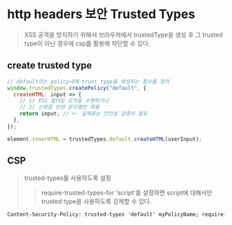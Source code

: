 # http headers 보안 Trusted Types

> XSS 공격을 방지하기 위해서 브라우저에서 trustedType을 생성 후 그 trusted type이 아닌 경우에 csp를 활용해 차단할 수 있다.

## create trusted type

```js
// default라는 policy내에 trust type을 생성하는 함수를 정의
window.trustedTypes.createPolicy("default", {
  createHTML: input => {
    // 1) XSS 필터링 로직을 수행하거나
    // 2) 신뢰할 만한 문자열만 허용
    return input; // <- 실제로는 안전성 검증이 필요
  },
});

element.innerHTML = trustedTypes.default.createHTML(userInput);
```

## CSP

> trusted-types를 사용하도록 설정
>
> > require-trusted-types-for 'script'를 설정하면 script에 대해서만 trusted type을 사용하도록 강제할 수 있다.

```txt
Content-Security-Policy: trusted-types 'default' myPolicyName; require-trusted-types-for 'script';
```
